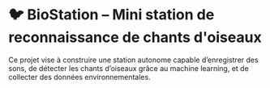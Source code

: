 ﻿# 🐦 BioStation – Mini station de reconnaissance de chants d'oiseaux

Ce projet vise à construire une station autonome capable d’enregistrer des sons, de détecter les chants d’oiseaux grâce au machine learning, et de collecter des données environnementales.
